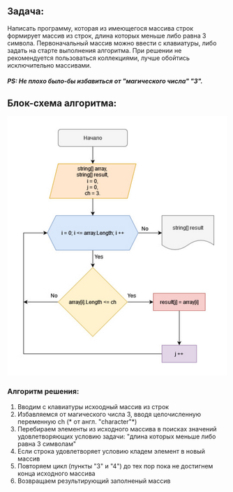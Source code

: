 
## Задача:
Написать программу, которая из имеющегося массива строк формирует массив из строк, длина которых меньше либо равна 3 символа. Первоначальный массив можно ввести с клавиатуры, либо задать на старте выполнения алгоритма. При решении не рекомендуется пользоваться коллекциями, лучше обойтись исключительно массивами.
##### _PS: Не плохо было-бы избавиться от "магического числа" "3"._

## Блок-схема алгоритма:
![Блок-схема](Diagram.jpg)

### Алгоритм решения:
1. Вводим с клавиатуры исхоодный массив из строк
2. Избавляемся от магического числа 3, вводя целочисленную переменную ch (* от англ. "character"*)
3. Перебираем элементы из исходного массива в поисках значений удовлетворяющих условию задачи: "длина которых меньше либо равна 3 символам"
4. Если строка удовлетворяет условию кладем элемент в новый массив
5. Повторяем цикл (пункты "3" и "4") до тех пор пока не достигнем конца исходного массива
6. Возвращаем результирующий заполненый массив
